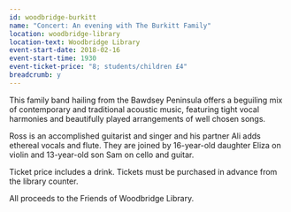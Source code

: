 ```yaml
---
id: woodbridge-burkitt
name: "Concert: An evening with The Burkitt Family"
location: woodbridge-library
location-text: Woodbridge Library
event-start-date: 2018-02-16
event-start-time: 1930
event-ticket-price: "8; students/children £4"
breadcrumb: y
---
```


This family band hailing from the Bawdsey Peninsula offers a beguiling mix of contemporary and traditional acoustic music, featuring tight vocal harmonies and beautifully played arrangements of well chosen songs.

Ross is an accomplished guitarist and singer and his partner Ali adds ethereal vocals and flute. They are joined by 16-year-old daughter Eliza on violin and 13-year-old son Sam on cello and guitar.

Ticket price includes a drink. Tickets must be purchased in advance from the library counter.

All proceeds to the Friends of Woodbridge Library.

